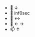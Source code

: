 - 👋  &darr; 
- 👀  inf0sec
- 🌱  &harr; 
- 💞️  &larr; &rarr;
- 📫 &uarr;

<!---
atolac/atolac is a ✨ special ✨ repository because its `README.md` (this file) appears on your GitHub profile.
You can click the Preview link to take a look at your changes.
--->
